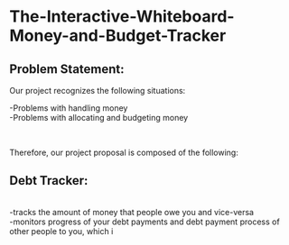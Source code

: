 <h1>The-Interactive-Whiteboard-Money-and-Budget-Tracker</h1>
<h2>Problem Statement:</h2>
<p>  Our project recognizes the following situations:</p>
<p>    -Problems with handling money
<br>-Problems with allocating and budgeting money</p>
<br>
<p>Therefore, our project proposal is composed of the following:<br><h2>Debt Tracker:</h2><br>-tracks the amount of money that people owe you and vice-versa<br>-monitors progress of your debt payments and debt payment process of other people to you, which i</p></p>
